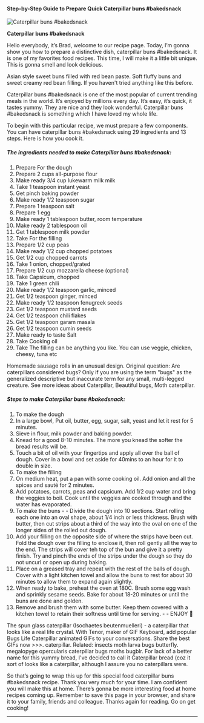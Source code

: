             

#### Step-by-Step Guide to Prepare Quick Caterpillar buns #bakedsnack

![Caterpillar buns #bakedsnack](https://img-global.cpcdn.com/recipes/f3460c4fcd1186ec/751x532cq70/caterpillar-buns-bakedsnack-recipe-main-photo.jpg)

**Caterpillar buns #bakedsnack**

Hello everybody, it’s Brad, welcome to our recipe page. Today, I’m gonna show you how to prepare a distinctive dish, caterpillar buns #bakedsnack. It is one of my favorites food recipes. This time, I will make it a little bit unique. This is gonna smell and look delicious.

Asian style sweet buns filled with red bean paste. Soft fluffy buns and sweet creamy red bean filling. If you haven't tried anything like this before.

Caterpillar buns #bakedsnack is one of the most popular of current trending meals in the world. It’s enjoyed by millions every day. It’s easy, it’s quick, it tastes yummy. They are nice and they look wonderful. Caterpillar buns #bakedsnack is something which I have loved my whole life.

To begin with this particular recipe, we must prepare a few components. You can have caterpillar buns #bakedsnack using 29 ingredients and 13 steps. Here is how you cook it.

##### The ingredients needed to make Caterpillar buns #bakedsnack:

1.  Prepare For the dough
2.  Prepare 2 cups all-purpose flour
3.  Make ready 3/4 cup lukewarm milk milk
4.  Take 1 teaspoon instant yeast
5.  Get pinch baking powder
6.  Make ready 1/2 teaspoon sugar
7.  Prepare 1 teaspoon salt
8.  Prepare 1 egg
9.  Make ready 1 tablespoon butter, room temperature
10.  Make ready 2 tablespoon oil
11.  Get 1 tablespoon milk powder
12.  Take For the filling
13.  Prepare 1/2 cup peas
14.  Make ready 1/2 cup chopped potatoes
15.  Get 1/2 cup chopped carrots
16.  Take 1 onion, chopped/grated
17.  Prepare 1/2 cup mozzarella cheese (optional)
18.  Take Capsicum, chopped
19.  Take 1 green chili
20.  Make ready 1/2 teaspoon garlic, minced
21.  Get 1/2 teaspoon ginger, minced
22.  Make ready 1/2 teaspoon fenugreek seeds
23.  Get 1/2 teaspoon mustard seeds
24.  Get 1/2 teaspoon chili flakes
25.  Get 1/2 teaspoon garam masala
26.  Get 1/2 teaspoon cumin seeds
27.  Make ready to taste Salt
28.  Take Cooking oil
29.  Take The filling can be anything you like. You can use veggie, chicken, cheesy, tuna etc

Homemade sausage rolls in an unusual design. Original question: Are caterpillars considered bugs? Only if you are using the term "bugs" as the generalized descriptive but inaccurate term for any small, multi-legged creature. See more ideas about Caterpillar, Beautiful bugs, Moth caterpillar.

##### Steps to make Caterpillar buns #bakedsnack:

1.  To make the dough
2.  In a large bowl, Put oil, butter, egg, sugar, salt, yeast and let it rest for 5 minutes.
3.  Sieve in flour, milk powder and baking powder.
4.  Knead for a good 8-10 minutes. The more you knead the softer the bread results will be.
5.  Touch a bit of oil with your fingertips and apply all over the ball of dough. Cover in a bowl and set aside for 40mins to an hour for it to double in size.
6.  To make the filling
7.  On medium heat, put a pan with some cooking oil. Add onion and all the spices and sauté for 2 minutes.
8.  Add potatoes, carrots, peas and capsicum. Add 1/2 cup water and bring the veggies to boil. Cook until the veggies are cooked through and the water has evaporated.
9.  To make the buns - - Divide the dough into 10 sections. Start rolling each one into an oval shape, about 1/4 inch or less thickness. Brush with butter, then cut strips about a third of the way into the oval on one of the longer sides of the rolled out dough.
10.  Add your filling on the opposite side of where the strips have been cut. Fold the dough over the filling to enclose it, then roll gently all the way to the end. The strips will cover teh top of the bun and give it a pretty finish. Try and pinch the ends of the strips under the dough so they do not uncurl or open up during baking.
11.  Place on a greased tray and repeat with the rest of the balls of dough. Cover with a light kitchen towel and allow the buns to rest for about 30 minutes to allow them to expand again slightly.
12.  When ready to bake, preheat the oven at 180C. Brush some egg wash and sprinkly sesame seeds. Bake for about 18-20 minutes or until the buns are done and golden.
13.  Remove and brush them with some butter. Keep them covered with a kitchen towel to retain their softness until time for serving. - - ENJOY 🌹

The spun glass caterpillar (Isochaetes beutenmuelleri) - a caterpillar that looks like a real life crystal. With Tenor, maker of GIF Keyboard, add popular Bugs Life Caterpillar animated GIFs to your conversations. Share the best GIFs now >>>. caterpillar. Related: insects moth larva bugs butterfly. megalopyge opercularis caterpillar bugs moths bugblr. For lack of a better name for this yummy bread, I've decided to call it Caterpillar bread (coz it sort of looks like a caterpillar, although I assure you no caterpillars were.

So that’s going to wrap this up for this special food caterpillar buns #bakedsnack recipe. Thank you very much for your time. I am confident you will make this at home. There’s gonna be more interesting food at home recipes coming up. Remember to save this page in your browser, and share it to your family, friends and colleague. Thanks again for reading. Go on get cooking!

* * *